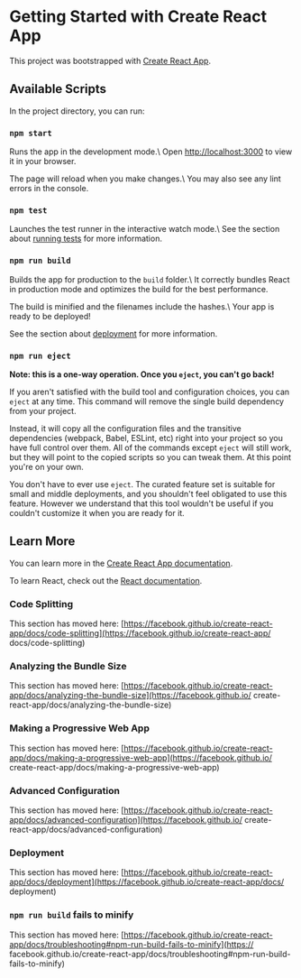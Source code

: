 # Getting Started with Create React App 

This project was bootstrapped with [Create React App](https://github.com/facebook/create-react-app). 

## Available Scripts 

In the project directory, you can run: 

### `npm start` 

Runs the app in the development mode.\ 
Open [http://localhost:3000](http://localhost:3000) to view it in your browser. 

The page will reload when you make changes.\ 
You may also see any lint errors in the console. 

### `npm test` 

Launches the test runner in the interactive watch mode.\ 
See the section about [running tests](https://facebook.github.io/create-react-app/docs/running-tests) for more information. 

### `npm run build` 

Builds the app for production to the `build` folder.\ 
It correctly bundles React in production mode and optimizes the build for the best performance. 

The build is minified and the filenames include the hashes.\ 
Your app is ready to be deployed! 

See the section about [deployment](https://facebook.github.io/create-react-app/docs/deployment) for more information. 

### `npm run eject` 

**Note: this is a one-way operation. Once you `eject`, you can't go back!** 

If you aren't satisfied with the build tool and configuration choices, you can `eject` at any time. This command will remove the single  build dependency from your project. 

Instead, it will copy all the configuration files and the transitive dependencies (webpack, Babel, ESLint, etc) right into your project so  you have full control over them. All of the commands except `eject` will still work, but they will point to the copied scripts so you can  tweak them. At this point you're on your own. 

You don't have to ever use `eject`. The curated feature set is suitable for small and middle deployments, and you shouldn't feel obligated  to use this feature. However we understand that this tool wouldn't be useful if you couldn't customize it when you are ready for it. 

## Learn More 

You can learn more in the [Create React App documentation](https://facebook.github.io/create-react-app/docs/getting-started). 

To learn React, check out the [React documentation](https://reactjs.org/). 

### Code Splitting 

This section has moved here: [https://facebook.github.io/create-react-app/docs/code-splitting](https://facebook.github.io/create-react-app/ docs/code-splitting) 

### Analyzing the Bundle Size 

This section has moved here: [https://facebook.github.io/create-react-app/docs/analyzing-the-bundle-size](https://facebook.github.io/ create-react-app/docs/analyzing-the-bundle-size) 

### Making a Progressive Web App 

This section has moved here: [https://facebook.github.io/create-react-app/docs/making-a-progressive-web-app](https://facebook.github.io/ create-react-app/docs/making-a-progressive-web-app) 

### Advanced Configuration 

This section has moved here: [https://facebook.github.io/create-react-app/docs/advanced-configuration](https://facebook.github.io/ create-react-app/docs/advanced-configuration) 

### Deployment 

This section has moved here: [https://facebook.github.io/create-react-app/docs/deployment](https://facebook.github.io/create-react-app/docs/ deployment) 

### `npm run build` fails to minify 

This section has moved here: [https://facebook.github.io/create-react-app/docs/troubleshooting#npm-run-build-fails-to-minify](https:// facebook.github.io/create-react-app/docs/troubleshooting#npm-run-build-fails-to-minify) 
